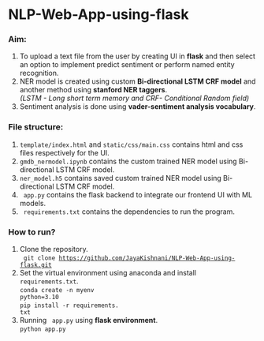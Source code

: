 # NLP-Web-App-using-flask

### Aim:
1) To upload a text file from the user by creating UI in **flask** and then select an option to implement predict sentiment or perform named entity recognition.
2) NER model is created using custom **Bi-directional LSTM CRF model** and another method using **stanford NER taggers**.<br>
*(LSTM - Long short term memory and CRF- Conditional Random field)*
3) Sentiment analysis is done using **vader-sentiment analysis vocabulary**.

### File structure:
1) <code>template/index.html</code> and <code>static/css/main.css</code> contains html and css files respectively for the UI.
2) <code>gmdb_nermodel.ipynb</code> contains the custom trained NER model using Bi-directional LSTM CRF model.
3) <code>ner_model.h5</code> contains saved custom trained NER model using Bi-directional LSTM CRF model.
4) <code> app.py</code> contains the flask backend to integrate our frontend UI with ML models.
5) <code> requirements.txt</code> contains the dependencies to run the program.

### How to run?
1) Clone the repository.<br>
<code> git clone https://github.com/JayaKishnani/NLP-Web-App-using-flask.git </code>
2) Set the virtual environment using anaconda and install <code> requirements.txt</code>.<br>
<code>conda create -n myenv python=3.10</code><br>
<code>pip install -r requirements. txt</code><br>
3) Running <code> app.py</code> using **flask environment**.<br>
<code>python app.py</code>
